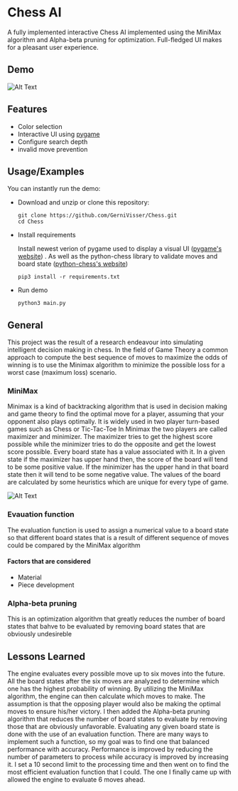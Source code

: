 
# Chess AI

A fully implemented interactive Chess AI implemented using the MiniMax algorithm and Alpha-beta pruning for optimization. Full-fledged UI makes for a pleasant user experience. 


## Demo


  ![Alt Text](https://media.giphy.com/media/hojJHfOF6Z8XvfHjl2/giphy.gif)
## Features

- Color selection
- Interactive UI using [pygame](https://www.pygame.org/)
- Configure search depth
- invalid move prevention 

  

## Usage/Examples

You can instantly run the demo: 

- Download and unzip or clone this repository:
    ```
    git clone https://github.com/GerniVisser/Chess.git
    cd Chess
    ```
- Install requirements

    Install newest verion of pygame used to display a visual UI ([pygame's website](https://www.pygame.org/))
    . As well as the python-chess library to validate moves and board state ([python-chess's website](https://pypi.org/project/python-chess/))
    ```
    pip3 install -r requirements.txt 
    ```
- Run demo
    ```
    python3 main.py
    ```
  

  

## General

This project was the result of a research endeavour into simulating intelligent decision making in chess. In the field of Game Theory a common approach to compute the best sequence of moves to maximize the odds of winning is to use the Minimax algorithm to minimize the possible loss for a worst case (maximum loss) scenario.

### MiniMax

Minimax is a kind of backtracking algorithm that is used in decision making and game theory to find the optimal move for a player, assuming that your opponent also plays optimally. It is widely used in two player turn-based games such as Chess or Tic-Tac-Toe
In Minimax the two players are called maximizer and minimizer. The maximizer tries to get the highest score possible while the minimizer tries to do the opposite and get the lowest score possible.
Every board state has a value associated with it. In a given state if the maximizer has upper hand then, the score of the board will tend to be some positive value. If the minimizer has the upper hand in that board state then it will tend to be some negative value. The values of the board are calculated by some heuristics which are unique for every type of game.

![Alt Text](https://upload.wikimedia.org/wikipedia/commons/6/6f/Minimax.svg)

### Evauation function

The evaluation function is used to assign a numerical value to a board state so that different board states that is a result of different sequence of moves could be compared by the MiniMax algorithm 

#### Factors that are considered
- Material
- Piece development

### Alpha-beta pruning
This is an optimization algorithm that greatly reduces the number of board states that bahve to be evaluated by removing board states that are obviously undesireble

## Lessons Learned

The engine evaluates every possible move up to six moves into the future. All the board states after the six moves are analyzed to determine which one has the highest probability of winning. By utilizing the MiniMax algorithm, the engine can then calculate which moves to make. The assumption is that the opposing player would also be making the optimal moves to ensure his/her victory. I then added the Alpha-beta pruning algorithm that reduces the number of board states to evaluate by removing those that are obviously unfavorable.
Evaluating any given board state is done with the use of an evaluation function. There are many ways to implement such a function, so my goal was to find one that balanced performance with accuracy. Performance is improved by reducing the number of parameters to process while accuracy is improved by increasing it. I set a 10 second limit to the processing time and then went on to find the most efficient evaluation function that I could. The one I finally came up with allowed the engine to evaluate 6 moves ahead.

  
